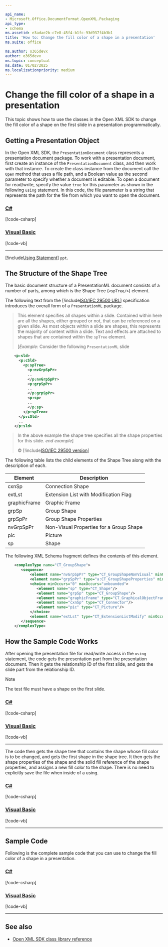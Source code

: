```yaml
---

api_name:
- Microsoft.Office.DocumentFormat.OpenXML.Packaging
api_type:
- schema
ms.assetid: e3adae2b-c7e8-45f4-b1fc-93d937f4b3b1
title: 'How to: Change the fill color of a shape in a presentation'
ms.suite: office

ms.author: o365devx
author: o365devx
ms.topic: conceptual
ms.date: 01/02/2025
ms.localizationpriority: medium
---
```


# Change the fill color of a shape in a presentation

This topic shows how to use the classes in the Open XML SDK to
change the fill color of a shape on the first slide in a presentation
programmatically.



## Getting a Presentation Object 

In the Open XML SDK, the `PresentationDocument` class represents a
presentation document package. To work with a presentation document,
first create an instance of the `PresentationDocument` class, and then work with
that instance. To create the class instance from the document call the
`Open` method that uses a file path, and a
Boolean value as the second parameter to specify whether a document is
editable. To open a document for read/write, specify the value `true` for this parameter as shown in the following
`using` statement. In this code, the file
parameter is a string that represents the path for the file from which
you want to open the document.

### [C#](#tab/cs-1)
[!code-csharp[](../../samples/presentation/change_the_fill_color_of_a_shape/cs/Program.cs#snippet1)]

### [Visual Basic](#tab/vb-1)
[!code-vb[](../../samples/presentation/change_the_fill_color_of_a_shape/vb/Program.vb#snippet1)]
***


[!include[Using Statement](../includes/presentation/using-statement.md)] `ppt`.


## The Structure of the Shape Tree 

The basic document structure of a PresentationML document consists of a
number of parts, among which is the Shape Tree (`<spTree/>`) element.

The following text from the [!include[ISO/IEC 29500 URL](../includes/iso-iec-29500-link.md)] specification
introduces the overall form of a `PresentationML` package.

> This element specifies all shapes within a slide. Contained within
> here are all the shapes, either grouped or not, that can be referenced
> on a given slide. As most objects within a slide are shapes, this
> represents the majority of content within a slide. Text and effects
> are attached to shapes that are contained within the `spTree` element.
> 
> [*Example*: Consider the following `PresentationML` slide

```xml
    <p:sld>
      <p:cSld>
        <p:spTree>
          <p:nvGrpSpPr>
          ..
          </p:nvGrpSpPr>
          <p:grpSpPr>
          ..
          </p:grpSpPr>
          <p:sp>
          ..
          </p:sp>
        </p:spTree>
      </p:cSld>
      ..
    </p:sld>
```

> In the above example the shape tree specifies all the shape properties
> for this slide. *end example*]
> 
> &copy; [!include[ISO/IEC 29500 version](../includes/iso-iec-29500-version.md)]

The following table lists the child elements of the Shape Tree along
with the description of each.

| Element | Description |
|---|---|
| cxnSp | Connection Shape |
| extLst | Extension List with Modification Flag |
| graphicFrame | Graphic Frame |
| grpSp | Group Shape |
| grpSpPr | Group Shape Properties |
| nvGrpSpPr | Non-Visual Properties for a Group Shape |
| pic | Picture |
| sp | Shape |

The following XML Schema fragment defines the contents of this element.

```xml
    <complexType name="CT_GroupShape">
       <sequence>
           <element name="nvGrpSpPr" type="CT_GroupShapeNonVisual" minOccurs="1" maxOccurs="1"/>
           <element name="grpSpPr" type="a:CT_GroupShapeProperties" minOccurs="1" maxOccurs="1"/>
           <choice minOccurs="0" maxOccurs="unbounded">
              <element name="sp" type="CT_Shape"/>
              <element name="grpSp" type="CT_GroupShape"/>
              <element name="graphicFrame" type="CT_GraphicalObjectFrame"/>
              <element name="cxnSp" type="CT_Connector"/>
              <element name="pic" type="CT_Picture"/>
           </choice>
           <element name="extLst" type="CT_ExtensionListModify" minOccurs="0" maxOccurs="1"/>
       </sequence>
    </complexType>
```

## How the Sample Code Works

After opening the presentation file for read/write access in the `using` statement, the code gets the presentation
part from the presentation document. Then it gets the relationship ID of
the first slide, and gets the slide part from the relationship ID.

> [!NOTE]
> The test file must have a shape on the first slide.

### [C#](#tab/cs-2)
[!code-csharp[](../../samples/presentation/change_the_fill_color_of_a_shape/cs/Program.cs#snippet2)]

### [Visual Basic](#tab/vb-2)
[!code-vb[](../../samples/presentation/change_the_fill_color_of_a_shape/vb/Program.vb#snippet2)]
***


The code then gets the shape tree that contains the shape whose fill
color is to be changed, and gets the first shape in the shape tree. It
then gets the shape properties of the shape and the solid fill reference of the shape properties,
and assigns a new fill color to the shape. There is no need to explicitly
save the file when inside of a using.

### [C#](#tab/cs-3)
[!code-csharp[](../../samples/presentation/change_the_fill_color_of_a_shape/cs/Program.cs#snippet3)]

### [Visual Basic](#tab/vb-3)
[!code-vb[](../../samples/presentation/change_the_fill_color_of_a_shape/vb/Program.vb#snippet3)]
***


## Sample Code

Following is the complete sample code that you can use to change the
fill color of a shape in a presentation. 
### [C#](#tab/cs)
[!code-csharp[](../../samples/presentation/change_the_fill_color_of_a_shape/cs/Program.cs#snippet0)]

### [Visual Basic](#tab/vb)
[!code-vb[](../../samples/presentation/change_the_fill_color_of_a_shape/vb/Program.vb#snippet0)]
***

## See also



- [Open XML SDK class library reference](/office/open-xml/open-xml-sdk)




